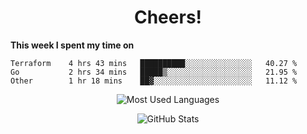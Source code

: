 <h1 align="center">Cheers!</h1>

**This week I spent my time on**
<!--START_SECTION:waka-->

```text
Terraform    4 hrs 43 mins   ██████████░░░░░░░░░░░░░░░   40.27 %
Go           2 hrs 34 mins   █████▒░░░░░░░░░░░░░░░░░░░   21.95 %
Other        1 hr 18 mins    ██▓░░░░░░░░░░░░░░░░░░░░░░   11.12 %
```

<!--END_SECTION:waka-->

<p align="center"><img src="https://github-readme-stats.vercel.app/api/top-langs/?username=thnkrn&layout=compact&hide=html&theme=tokyonight" alt="Most Used Languages" /></p>

<p align="center"><img src="https://github-readme-stats.vercel.app/api?username=thnkrn&show_icons=true&count_private=true&theme=tokyonight" alt="GitHub Stats" /></p>

<!-- <p align="center"><a href="https://wakatime.com"><img src="https://wakatime.com/share/@thnkrn/40092326-d1bd-471b-89da-9a7c63939402.png" /></p>
 -->

